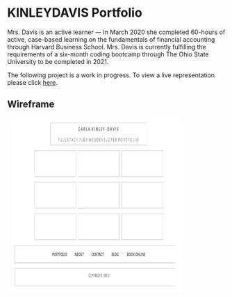 # KINLEYDAVIS Portfolio

Mrs. Davis is an active learner — In March 2020 she completed 60-hours of active, case-based learning on the fundamentals of financial accounting through Harvard Business School. Mrs. Davis is currently fulfilling the requirements of a six-month coding bootcamp through The Ohio State University to be completed in 2021.

The following project is a work in progress. To view a live representation please click <a href="https://ckinleydavis.github.io/portfolio/" target="_blank">here</a>.

## Wireframe

<div>
  <img src="./assets/img/portfolio-wireframe.png" height="400px" width="80%" alt="Wireframe">
</div>